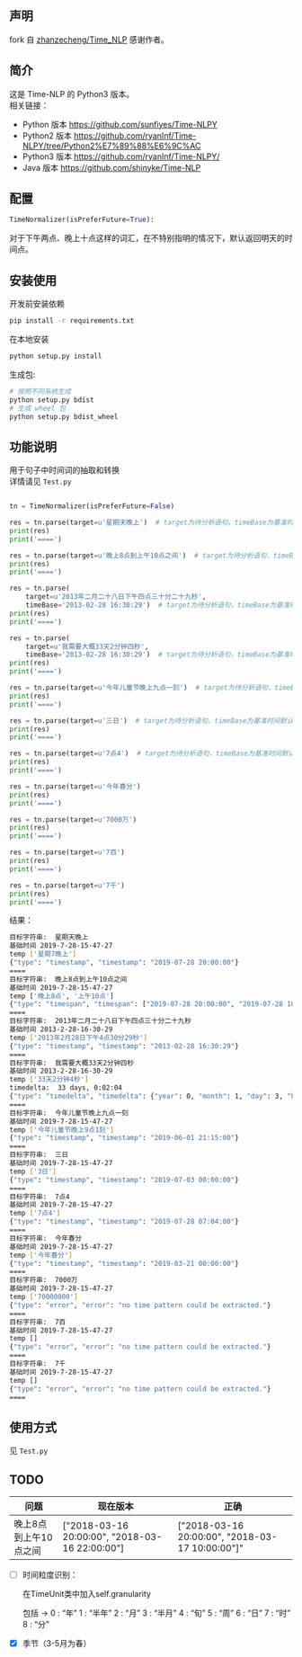 ## 声明
fork 自 [zhanzecheng/Time_NLP](https://github.com/zhanzecheng/Time_NLP)
感谢作者。

## 简介
这是 Time-NLP 的 Python3 版本。  
相关链接：
- Python 版本 https://github.com/sunfiyes/Time-NLPY  
- Python2 版本 https://github.com/ryanInf/Time-NLPY/tree/Python2%E7%89%88%E6%9C%AC
- Python3 版本 https://github.com/ryanInf/Time-NLPY/
- Java 版本 https://github.com/shinyke/Time-NLP

## 配置
```py
TimeNormalizer(isPreferFuture=True):
```
对于下午两点、晚上十点这样的词汇，在不特别指明的情况下，默认返回明天的时间点。

## 安装使用

开发前安装依赖
```bash
pip install -r requirements.txt
```

在本地安装
```bash
python setup.py install 
```

生成包:
```bash
# 按照不同系统生成
python setup.py bdist
# 生成 wheel 包
python setup.py bdist_wheel
```

## 功能说明
用于句子中时间词的抽取和转换  
详情请见 `Test.py`
```py

tn = TimeNormalizer(isPreferFuture=False)

res = tn.parse(target=u'星期天晚上')  # target为待分析语句，timeBase为基准时间默认是当前时间
print(res)
print('====')

res = tn.parse(target=u'晚上8点到上午10点之间')  # target为待分析语句，timeBase为基准时间默认是当前时间
print(res)
print('====')

res = tn.parse(
    target=u'2013年二月二十八日下午四点三十分二十九秒',
    timeBase='2013-02-28 16:30:29')  # target为待分析语句，timeBase为基准时间默认是当前时间
print(res)
print('====')

res = tn.parse(
    target=u'我需要大概33天2分钟四秒',
    timeBase='2013-02-28 16:30:29')  # target为待分析语句，timeBase为基准时间默认是当前时间
print(res)
print('====')

res = tn.parse(target=u'今年儿童节晚上九点一刻')  # target为待分析语句，timeBase为基准时间默认是当前时间
print(res)
print('====')

res = tn.parse(target=u'三日')  # target为待分析语句，timeBase为基准时间默认是当前时间
print(res)
print('====')

res = tn.parse(target=u'7点4')  # target为待分析语句，timeBase为基准时间默认是当前时间
print(res)
print('====')

res = tn.parse(target=u'今年春分')
print(res)
print('====')

res = tn.parse(target=u'7000万')
print(res)
print('====')

res = tn.parse(target=u'7百')
print(res)
print('====')

res = tn.parse(target=u'7千')
print(res)
print('====')

```
结果：
```sh
目标字符串:  星期天晚上
基础时间 2019-7-28-15-47-27
temp ['星期7晚上']
{"type": "timestamp", "timestamp": "2019-07-28 20:00:00"}
====
目标字符串:  晚上8点到上午10点之间
基础时间 2019-7-28-15-47-27
temp ['晚上8点', '上午10点']
{"type": "timespan", "timespan": ["2019-07-28 20:00:00", "2019-07-28 10:00:00"]}
====
目标字符串:  2013年二月二十八日下午四点三十分二十九秒
基础时间 2013-2-28-16-30-29
temp ['2013年2月28日下午4点30分29秒']
{"type": "timestamp", "timestamp": "2013-02-28 16:30:29"}
====
目标字符串:  我需要大概33天2分钟四秒
基础时间 2013-2-28-16-30-29
temp ['33天2分钟4秒']
timedelta:  33 days, 0:02:04
{"type": "timedelta", "timedelta": {"year": 0, "month": 1, "day": 3, "hour": 0, "minute": 2, "second": 4}}
====
目标字符串:  今年儿童节晚上九点一刻
基础时间 2019-7-28-15-47-27
temp ['今年儿童节晚上9点1刻']
{"type": "timestamp", "timestamp": "2019-06-01 21:15:00"}
====
目标字符串:  三日
基础时间 2019-7-28-15-47-27
temp ['3日']
{"type": "timestamp", "timestamp": "2019-07-03 00:00:00"}
====
目标字符串:  7点4
基础时间 2019-7-28-15-47-27
temp ['7点4']
{"type": "timestamp", "timestamp": "2019-07-28 07:04:00"}
====
目标字符串:  今年春分
基础时间 2019-7-28-15-47-27
temp ['今年春分']
{"type": "timestamp", "timestamp": "2019-03-21 00:00:00"}
====
目标字符串:  7000万
基础时间 2019-7-28-15-47-27
temp ['70000000']
{"type": "error", "error": "no time pattern could be extracted."}
====
目标字符串:  7百
基础时间 2019-7-28-15-47-27
temp []
{"type": "error", "error": "no time pattern could be extracted."}
====
目标字符串:  7千
基础时间 2019-7-28-15-47-27
temp []
{"type": "error", "error": "no time pattern could be extracted."}
====
```
## 使用方式 
见 `Test.py`

## TODO

| 问题                  | 现在版本                                       | 正确                                            |
| --------------------- | ---------------------------------------------- | ----------------------------------------------- |
| 晚上8点到上午10点之间 | ["2018-03-16 20:00:00", "2018-03-16 22:00:00"] | ["2018-03-16 20:00:00", "2018-03-17 10:00:00"]" | "timestamp": "2018-04-08 00:00:00" |


- [ ] 时间粒度识别：

    在TimeUnit类中加入self.granularity

    包括 -> 
    0 : “年”
    1 : “半年”
    2 : “月”
    3 : “半月”
    4 : “旬”
    5 : “周”
    6 : “日”
    7 : “时”
    8 : “分”
- [x] 季节（3-5月为春）
